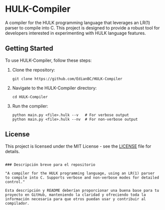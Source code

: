 # HULK-Compiler

A compiler for the HULK programming language that leverages an LR(1) parser to compile into C. This project is designed to provide a robust tool for developers interested in experimenting with HULK language features.

## Getting Started

To use HULK-Compiler, follow these steps:

1. Clone the repository:
   ```
   git clone https://github.com/EdianBC/HULK-Compiler
   ```
2. Navigate to the HULK-Compiler directory:
   ```
   cd HULK-Compiler
   ```
3. Run the compiler:
   ```
   python main.py <file>.hulk --v   # For verbose output
   python main.py <file>.hulk --nv  # For non-verbose output
   ```

## License

This project is licensed under the MIT License - see the [LICENSE](LICENSE) file for details.
```

### Descripción breve para el repositorio

"A compiler for the HULK programming language, using an LR(1) parser to compile into C. Supports verbose and non-verbose modes for detailed control."

Esta descripción y README deberían proporcionar una buena base para tu proyecto en GitHub, manteniendo la claridad y ofreciendo toda la información necesaria para que otros puedan usar y contribuir al compilador.
